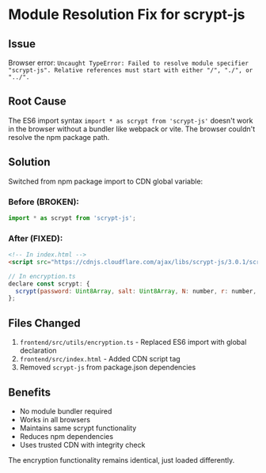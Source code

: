# Module Resolution Fix for scrypt-js

## Issue
Browser error: `Uncaught TypeError: Failed to resolve module specifier "scrypt-js". Relative references must start with either "/", "./", or "../".`

## Root Cause
The ES6 import syntax `import * as scrypt from 'scrypt-js'` doesn't work in the browser without a bundler like webpack or vite. The browser couldn't resolve the npm package path.

## Solution
Switched from npm package import to CDN global variable:

### Before (BROKEN):
```javascript
import * as scrypt from 'scrypt-js';
```

### After (FIXED):
```html
<!-- In index.html -->
<script src="https://cdnjs.cloudflare.com/ajax/libs/scrypt-js/3.0.1/scrypt.min.js"></script>
```

```javascript
// In encryption.ts
declare const scrypt: {
  scrypt(password: Uint8Array, salt: Uint8Array, N: number, r: number, p: number, dkLen: number): Promise<Uint8Array>;
};
```

## Files Changed
1. `frontend/src/utils/encryption.ts` - Replaced ES6 import with global declaration
2. `frontend/src/index.html` - Added CDN script tag
3. Removed `scrypt-js` from package.json dependencies

## Benefits
- No module bundler required
- Works in all browsers
- Maintains same scrypt functionality
- Reduces npm dependencies
- Uses trusted CDN with integrity check

The encryption functionality remains identical, just loaded differently. 